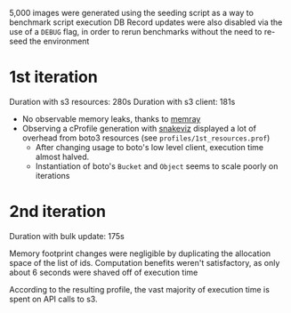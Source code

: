 5,000 images were generated using the seeding script as a way to benchmark script execution
DB Record updates were also disabled via the use of a `DEBUG` flag, in order to rerun benchmarks
without the need to re-seed the environment

# 1st iteration

Duration with s3 resources: 280s
Duration with s3 client: 181s

* No observable memory leaks, thanks to [memray](https://github.com/bloomberg/memray)
* Observing a cProfile generation with [snakeviz](https://jiffyclub.github.io/snakeviz/) displayed a lot of overhead from boto3 resources (see `profiles/1st_resources.prof`)
    * After changing usage to boto's low level client, execution time almost halved.
    * Instantiation of boto's `Bucket` and `Object` seems to scale poorly on iterations

# 2nd iteration

Duration with bulk update: 175s

Memory footprint changes were negligible by duplicating the allocation space of the list of ids.
Computation benefits weren't satisfactory, as only about 6 seconds were shaved off of execution time

According to the resulting profile, the vast majority of execution time is spent on API calls to s3.
